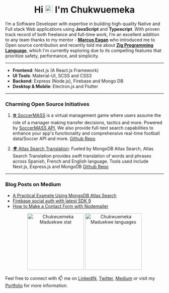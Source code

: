 <h1 align="center">Hi <img src="https://github.com/TheDudeThatCode/TheDudeThatCode/blob/master/Assets/Hi.gif" width="24px"> I'm Chukwuemeka</h1>

I’m a Software Developer with expertise in building high-quality Native and Full stack Web applications using <b>JavaScript</b> and <b>Typescript</b>. With proven track record of both freelance and full-time work, I’m an excellent addition to any team thanks to my mentor - <b>[Marcus Eagan](https://github.com/MarcusSorealheis)</b> who introduced me to Open source contribution and recently told me about <b>[Zig Programming Language](https://github.com/ziglang)</b>, which I'm currently exploring due to its compelling features that prioritize safety, performance, and simplicity.

---

- <b>Frontend</b>: Next.js (A React.js Framework)
- <b>UI Tools</b>: Material-UI, SCSS and CSS3
- <b>Backend</b>: Express (Node.js), Firebase and Mongo DB
- <b>Desktop & Mobile</b>: Electron.js and Flutter

---

### Charming Open Source Initiatives

1. [⚽ SoccerMASS](https://www.soccermass.com/) is a virtual management game where users assume the role of a manager making transfer decisions, tactics and more. Powered by [SoccerMASS API](https://apihub.soccermass.com/), We also provide full-text search capabilities to enhance your app's functionality and comprehensive real-time football data/Soccer API and more. [Github Repo](https://github.com/SoccerMASS-Inc/SoccerMASS-Web)

2. [🌍 Atlas Search Translation](https://atlassearchtranslation.com/): Fueled by MongoDB Atlas Search, Atlas Search Translation provides swift translation of words and phrases across Spanish, French and English language. Tools used include Next.js, Express.js and MongoDB [Github Repo](https://github.com/Chukwu3meka/Atlas-Search-Translation)

---

### Blog Posts on Medium

- [A Practical Example Using MongoDB Atlas Search](https://chukwu3meka.medium.com/a-practical-example-using-mongodb-atlas-search-144ab2d4ed78)
- [Firebase social auth with latest SDK 9](https://chukwu3meka.medium.com/firebase-social-authentication-with-latest-sdk-version-9-75e4eac57563)
- [How to Make a Contact Form with Nodemailer](https://chukwu3meka.medium.com/contact-form-with-nodemailer-3bf217db9df8)

<p align="center">
 <img height="180px"  src="https://github-readme-stats.vercel.app/api?username=Chukwu3meka&show_icons=true&locale=en&theme=cobalt" alt="Chukwuemeka Maduekwe stat" />

 <img height="180px"  src="https://github-readme-stats.vercel.app/api/top-langs/?username=Chukwu3meka&layout=compact" alt="Chukwuemeka Maduekwe languages" />
</p>

Feel free to connect with 📫 me on [LinkedIN](https://www.linkedin.com/in/chukwu3meka/), [Twitter](https://www.twitter.com/chukwu3meka), [Medium](https://Chukwu3meka.medium.com/) or visit my [Portfolio](https://chukwuemeka.vercel.app/) for more information.
